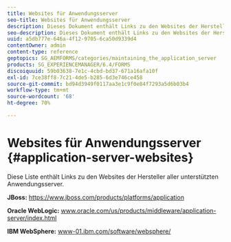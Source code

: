 ```yaml
---
title: Websites für Anwendungsserver
seo-title: Websites für Anwendungsserver
description: Dieses Dokument enthält Links zu den Websites der Hersteller aller unterstützten Anwendungsserver.
seo-description: Dieses Dokument enthält Links zu den Websites der Hersteller aller unterstützten Anwendungsserver.
uuid: a5db777e-646a-4f12-9705-6ca50d9339d4
contentOwner: admin
content-type: reference
geptopics: SG_AEMFORMS/categories/maintaining_the_application_server
products: SG_EXPERIENCEMANAGER/6.4/FORMS
discoiquuid: 59b03638-7e1c-4cbd-bd37-671a16afa10f
exl-id: 7ce38ff8-7c21-4de5-b285-6d3e746ce458
source-git-commit: bd94d3949f0117aa3e1c9f0e84f7293a5d6b03b4
workflow-type: tm+mt
source-wordcount: '68'
ht-degree: 70%

---
```


# Websites für Anwendungsserver {#application-server-websites}

Diese Liste enthält Links zu den Websites der Hersteller aller unterstützten Anwendungsserver.

**JBoss:** https://www.jboss.com/products/platforms/application

**Oracle WebLogic:** www.oracle.com/us/products/middleware/application-server/index.html

**IBM WebSphere:** www-01.ibm.com/software/websphere/
